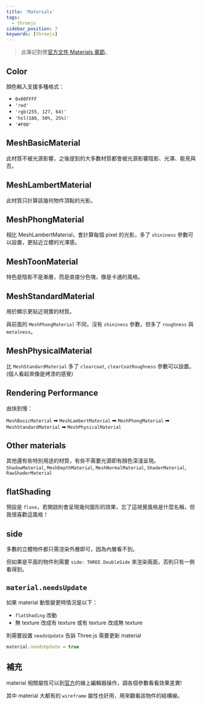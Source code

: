 ```yaml
---
title: 'Materials'
tags:
  - threejs
sidebar_position: 7
keywords: [threejs]
---
```


> 此筆記對應[官方文件 Materials 章節](https://threejs.org/manual/#en/materials)。

## Color
顏色輸入支援多種格式：
- `0x00FFFF`
- `'red'`
- `'rgb(255, 127, 64)'`
- `'hsl(180, 50%, 25%)'`
- `'#F00'`

## MeshBasicMaterial
此材質不被光源影響，之後提到的大多數材質都會被光源影響陰影、光澤、能見與否。

## MeshLambertMaterial
此材質只計算該幾何物件頂點的光影。

## MeshPhongMaterial
相比 MeshLambertMaterial，會計算每個 pixel 的光影，多了 `shininess` 參數可以設置，更貼近立體的光澤感。

## MeshToonMaterial
特色是陰影不是漸層，而是直接分色塊，像是卡通的風格。

## MeshStandardMaterial
用於顯示更貼近現實的材質。

與前面的 `MeshPhongMaterial` 不同，沒有 `shininess` 參數，但多了 `roughness` 與 `metalness`。

## MeshPhysicalMaterial
比 `MeshStandardMaterial` 多了 `clearcoat`, `clearCoatRoughness` 參數可以設置。(個人看起來像是烤漆的感覺)

## Rendering Performance
由快到慢：

`MeshBasicMaterial` ➡ `MeshLambertMaterial` ➡ `MeshPhongMaterial` ➡ `MeshStandardMaterial` ➡ `MeshPhysicalMaterial`

## Other materials
其他還有些特別用途的材質，有些不需要光源即有顏色深淺呈現。
`ShadowMaterial`, `MeshDepthMaterial`, `MeshNormalMaterial`, `ShaderMaterial`, `RawShaderMaterial`

## flatShading
預設是 `flase`，若開啟則會呈現幾何圖形的效果，忘了這視覺風格是什麼名稱，但我很喜歡這風格！

## side
多數的立體物件都只需渲染外層即可，因為內層看不到。

但如果是平面的物件則需要 `side: THREE.DoubleSide` 來渲染兩面，否則只有一側看得到。

## `material.needsUpdate`

如果 material 動態變更時情況是以下：
- `flatShading` 改動
- 無 texture 改成有 texture 或有 texture 改成無 texture

則需要設置 `needsUpdate` 告訴 Three.js 需要更新 material
```js
material.needsUpdate = true
```

## 補充
material 相關屬性可以到[官方](https://threejs.org/docs/#api/en/materials/MeshBasicMaterial)的線上編輯器操作，調各個參數看看效果差異!

其中 material 大都有的 `wireframe` 屬性也好用，用來觀看該物件的結構線。
